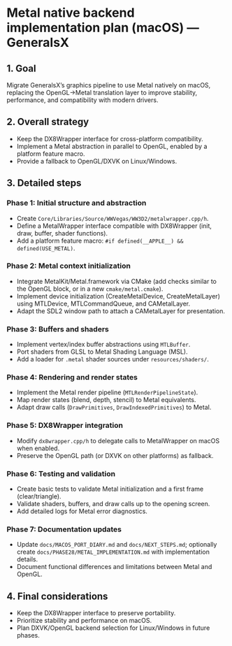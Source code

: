 # Metal native backend implementation plan (macOS) — GeneralsX

## 1. Goal

Migrate GeneralsX’s graphics pipeline to use Metal natively on macOS, replacing the OpenGL→Metal translation layer to improve stability, performance, and compatibility with modern drivers.

## 2. Overall strategy

- Keep the DX8Wrapper interface for cross-platform compatibility.
- Implement a Metal abstraction in parallel to OpenGL, enabled by a platform feature macro.
- Provide a fallback to OpenGL/DXVK on Linux/Windows.

## 3. Detailed steps

### Phase 1: Initial structure and abstraction

- Create `Core/Libraries/Source/WWVegas/WW3D2/metalwrapper.cpp/h`.
- Define a MetalWrapper interface compatible with DX8Wrapper (init, draw, buffer, shader functions).
- Add a platform feature macro: `#if defined(__APPLE__) && defined(USE_METAL)`.

### Phase 2: Metal context initialization

- Integrate MetalKit/Metal.framework via CMake (add checks similar to the OpenGL block, or in a new `cmake/metal.cmake`).
- Implement device initialization (CreateMetalDevice, CreateMetalLayer) using MTLDevice, MTLCommandQueue, and CAMetalLayer.
- Adapt the SDL2 window path to attach a CAMetalLayer for presentation.

### Phase 3: Buffers and shaders

- Implement vertex/index buffer abstractions using `MTLBuffer`.
- Port shaders from GLSL to Metal Shading Language (MSL).
- Add a loader for `.metal` shader sources under `resources/shaders/`.

### Phase 4: Rendering and render states

- Implement the Metal render pipeline (`MTLRenderPipelineState`).
- Map render states (blend, depth, stencil) to Metal equivalents.
- Adapt draw calls (`DrawPrimitives`, `DrawIndexedPrimitives`) to Metal.

### Phase 5: DX8Wrapper integration

- Modify `dx8wrapper.cpp/h` to delegate calls to MetalWrapper on macOS when enabled.
- Preserve the OpenGL path (or DXVK on other platforms) as fallback.

### Phase 6: Testing and validation

- Create basic tests to validate Metal initialization and a first frame (clear/triangle).
- Validate shaders, buffers, and draw calls up to the opening screen.
- Add detailed logs for Metal error diagnostics.

### Phase 7: Documentation updates

- Update `docs/MACOS_PORT_DIARY.md` and `docs/NEXT_STEPS.md`; optionally create `docs/PHASE28/METAL_IMPLEMENTATION.md` with implementation details.
- Document functional differences and limitations between Metal and OpenGL.

## 4. Final considerations

- Keep the DX8Wrapper interface to preserve portability.
- Prioritize stability and performance on macOS.
- Plan DXVK/OpenGL backend selection for Linux/Windows in future phases.
